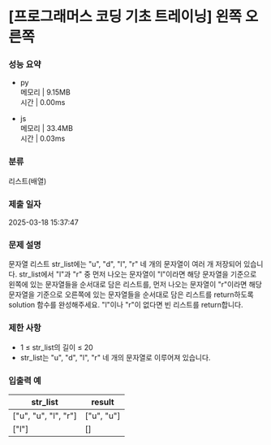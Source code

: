 # [프로그래머스 코딩 기초 트레이닝] 왼쪽 오른쪽

### 성능 요약

- py  
  메모리 | 9.15MB  
  시간 | 0.00ms

- js  
  메모리 | 33.4MB  
  시간 | 0.03ms

### 분류

리스트(배열)

### 제출 일자

2025-03-18 15:37:47

### 문제 설명

문자열 리스트 str_list에는 "u", "d", "l", "r" 네 개의 문자열이 여러 개 저장되어 있습니다. str_list에서 "l"과 "r" 중 먼저 나오는 문자열이 "l"이라면 해당 문자열을 기준으로 왼쪽에 있는 문자열들을 순서대로 담은 리스트를, 먼저 나오는 문자열이 "r"이라면 해당 문자열을 기준으로 오른쪽에 있는 문자열들을 순서대로 담은 리스트를 return하도록 solution 함수를 완성해주세요. "l"이나 "r"이 없다면 빈 리스트를 return합니다.

### 제한 사항

- 1 ≤ str_list의 길이 ≤ 20
- str_list는 "u", "d", "l", "r" 네 개의 문자열로 이루어져 있습니다.

### 입출력 예

| str_list             | result     |
| -------------------- | ---------- |
| ["u", "u", "l", "r"] | ["u", "u"] |
| ["l"]                | []         |
